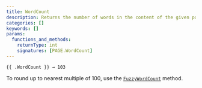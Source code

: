 ```yaml
---
title: WordCount
description: Returns the number of words in the content of the given page.
categories: []
keywords: []
params:
  functions_and_methods:
    returnType: int
    signatures: [PAGE.WordCount]
---
```


```go-html-template
{{ .WordCount }} → 103
```

To round up to nearest multiple of 100, use the [`FuzzyWordCount`] method.

[`FuzzyWordCount`]: /methods/page/fuzzywordcount/
